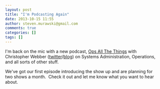 ```yaml
---
layout: post
title: "I'm Podcasting Again"
date: 2013-10-15 11:55
author: steven.murawski@gmail.com
comments: true
categories: []
tags: []
---
```



I'm back on the mic with a new podcast, <a href="http://www.opsallthethings.com/" target="_blank">Ops All The Things</a>&nbsp;with Christopher Webber (<a href="http://twitter.com/cwebber" target="_blank">twitter</a>/<a href="http://t.co/53p4rQ1W" target="_blank">blog</a>) on Systems Administration, Operations, and all sorts of other stuff.&nbsp;


We've got our first episode introducing the show up and are planning for two shows a month. &nbsp;Check it out and let me know what you want to hear about.




